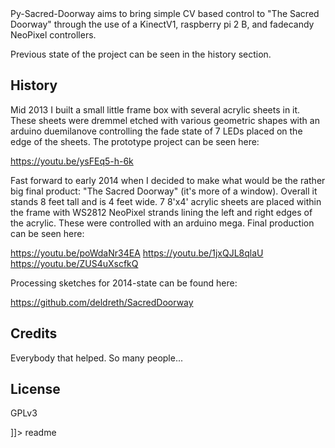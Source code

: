 <snippet>
  <content><![CDATA[
#py-sacred-doorway 

Py-Sacred-Doorway aims to bring simple CV based control to "The Sacred Doorway" through the use of a KinectV1,
raspberry pi 2 B, and fadecandy NeoPixel controllers. 

Previous state of the project can be seen in the history section.

## History

Mid 2013 I built a small little frame box with several acrylic sheets in it. These sheets were dremmel etched
with various geometric shapes with an arduino duemilanove controlling the fade state of 7 LEDs placed on the edge 
of the sheets. The prototype project can be seen here:

https://youtu.be/ysFEq5-h-6k

Fast forward to early 2014 when I decided to make what would be the rather big final product: "The Sacred Doorway" 
(it's more of a window). Overall it stands 8 feet tall and is 4 feet wide. 7 8'x4' acrylic sheets are placed within
the frame with WS2812 NeoPixel strands lining the left and right edges of the acrylic. These were controlled with an
arduino mega. Final production can be seen here:

https://youtu.be/poWdaNr34EA
https://youtu.be/1jxQJL8qlaU
https://youtu.be/ZUS4uXscfkQ

Processing sketches for 2014-state can be found here:

https://github.com/deldreth/SacredDoorway

## Credits

Everybody that helped. So many people...

## License

GPLv3

]]></content>
  <tabTrigger>readme</tabTrigger>
</snippet>
